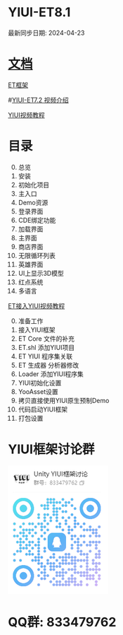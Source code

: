 # YIUI-ET8.1
最新同步日期: 2024-04-23

# [文档](https://lib9kmxvq7k.feishu.cn/wiki/ES7Gwz4EAiVGKSkotY5cRbTznuh)

[ET框架](https://github.com/egametang/ET)

#[YIUI-ET7.2 视频介绍](https://www.bilibili.com/video/BV1KC4y1d7NZ)

[YIUI视频教程](https://www.bilibili.com/video/BV1cz4y1s7QS)  

# 目录

0. 总览
1. 安装
2. 初始化项目
3. 主入口
4. Demo资源
5. 登录界面
6. CDE绑定功能
7. 加载界面
8. 主界面
9. 商店界面
10. 无限循环列表
11. 英雄界面
12. UI上显示3D模型
13. 红点系统
14. 多语言


[ET接入YIUI视频教程](https://www.bilibili.com/video/BV1s44y1F7aZ) 

0.  准备工作
1.  接入YIUI框架
2.  ET Core 文件的补充
3.  ET.shl 添加YIUI项目
4.  ET YIUI 程序集关联
5.  ET 生成器 分析器修改
6.  Loader 添加YIUI程序集
7.  YIUI初始化设置
8.  YooAsset设置
9.  拷贝直接使用YIUI原生预制Demo
10. 代码启动YIUI框架
11. 打包设置


# YIUI框架讨论群
![二维码](https://github.com/LiShengYang-yiyi/YIUI/blob/main/Readme/YIUI框架讨论群二维码.png)

# QQ群: 833479762